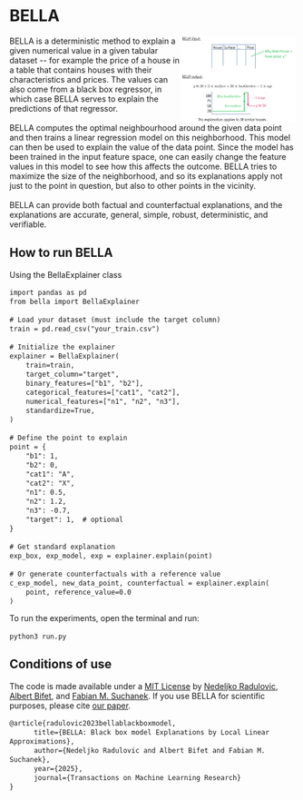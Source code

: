 # BELLA

<img style="width: 40%" align="right" src="docs/bella.svg" />
BELLA is a deterministic method to explain a given numerical value in a given tabular dataset -- for example the price of a house in a table that contains houses with their characteristics and prices. The values can also come from a black box regressor, in which case BELLA serves to explain the predictions of that regressor.
<br/><br/>
BELLA computes the optimal neighbourhood around the given data point and then trains a linear regression model on this neighborhood. This model can then be used to explain the value of the data point. Since the model has been trained in the input feature space, one can easily change the feature values in this model to see how this affects the outcome. BELLA tries to maximize the size of the neighborhood, and so its explanations apply not just to the point in question, but also to other points in the vicinity.
<br/><br/>
BELLA can provide both factual and counterfactual explanations, and the explanations are accurate, general, simple, robust, deterministic, and verifiable.

## How to run BELLA
Using the BellaExplainer class

```
import pandas as pd
from bella import BellaExplainer

# Load your dataset (must include the target column)
train = pd.read_csv("your_train.csv")

# Initialize the explainer
explainer = BellaExplainer(
    train=train,
    target_column="target",
    binary_features=["b1", "b2"],
    categorical_features=["cat1", "cat2"],
    numerical_features=["n1", "n2", "n3"],
    standardize=True,
)

# Define the point to explain
point = {
    "b1": 1,
    "b2": 0,
    "cat1": "A",
    "cat2": "X",
    "n1": 0.5,
    "n2": 1.2,
    "n3": -0.7,
    "target": 1,  # optional
}

# Get standard explanation
exp_box, exp_model, exp = explainer.explain(point)

# Or generate counterfactuals with a reference value
c_exp_model, new_data_point, counterfactual = explainer.explain(
    point, reference_value=0.0
)

```

To run the experiments, open the terminal and run:

```python3 run.py```

## Conditions of use

The code is made available under a [MIT License](docs/license.txt) by [Nedeljko Radulovic](https://nedrad88.github.io/), [Albert Bifet](https://albertbifet.com/), and [Fabian M. Suchanek](https://suchanek.name). If you use BELLA for scientific purposes, please cite [our paper](https://suchanek.name/work/publications/tmlr-2025.pdf).

```
@article{radulovic2023bellablackboxmodel,
      title={BELLA: Black box model Explanations by Local Linear Approximations}, 
      author={Nedeljko Radulovic and Albert Bifet and Fabian M. Suchanek},
      year={2025},
      journal={Transactions on Machine Learning Research}
}
```

